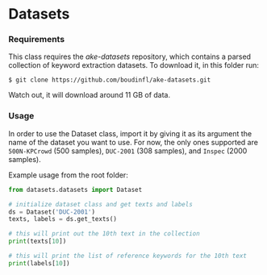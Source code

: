 # Datasets

### Requirements

This class requires the *ake-datasets* repository, which contains a parsed
collection of keyword extraction datasets. To download it, in this folder run:

```
$ git clone https://github.com/boudinfl/ake-datasets.git
```

Watch out, it will download around 11 GB of data.

### Usage

In order to use the Dataset class, import it by giving it as its argument
the name of the dataset you want to use. For now, the only ones supported
are `500N-KPCrowd` (500 samples), `DUC-2001` (308 samples), and `Inspec`
(2000 samples).

Example usage from the root folder:

```python
from datasets.datasets import Dataset

# initialize dataset class and get texts and labels
ds = Dataset('DUC-2001')
texts, labels = ds.get_texts()

# this will print out the 10th text in the collection
print(texts[10])

# this will print the list of reference keywords for the 10th text
print(labels[10])
```